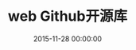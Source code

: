 ---
title: web Github开源库
categories:
  - web
tags:
  - web
  - github
  - 开源
date: 2015-11-28 00:00:00
layout: post_github
data_github: [
	{
		keywords: [bootstrap],
		projects: [
			{
				user: "twbs",
				repo: "bootstrap",
				wiki: [
					{
						title: "bootstrap中文网",
						link: "http://www.bootcss.com/"
					}
				],
			},
			{
				user: "FezVrasta",
				repo: "bootstrap-material-design",
				description: "bootstrap主题",
				imgs: [
					"https://github.com/FezVrasta/bootstrap-material-design/raw/master/demo/imgs/banner.jpg",
				]
			},
			{
				user: "designmodo",
				repo: "Flat-UI",
				description: "扁平化ui，bootstrap主题",
			},
		]
	},
	{
		keywords: [react],
		projects: [
			{
				user: "facebook",
				repo: "react",
				wiki: [
					{
						title: "颠覆式前端UI开发框架：React",
						link: "http://www.infoq.com/cn/articles/subversion-front-end-ui-development-framework-react/"
					}
				],
			},
		]
	},
	{
		keywords: [样式],
		projects: [
			{
				user: "FortAwesome",
				repo: "Font-Awesome",
				description: "一套绝佳的图标字体库和CSS框架",
			},
		]
	},
	{
		keywords: [懒加载],
		projects: [
			{
				user: "tuupola",
				repo: "jquery_lazyload",
				description: "jQuery插件，依赖jQuery，只针对&lt;img&gt;的懒加载，有throttle功能",
			},
			{
				user: "callmecavs",
				repo: "layzr.js",
				description: "没有throttle功能！支持&lt;img&gt;",
			},
			{
				user: "aFarkas",
				repo: "lazysizes",
				description: "支持 img 和 iframe",
			},
		]
	},
	{
		keywords: [布局],
		projects: [
			{
				user: "desandro",
				repo: "masonry",
				description: "瀑布流等布局",
			},
		]
	},
	{
		keywords: [其他],
		projects: [
			{
				user: "mdo",
				repo: "github-buttons",
				description: "github按钮，可显示关注数量",
			},
			{
				user: "bower",
				repo: "bower",
				description: "包,代码管理工具",
				imgs: [
					"https://camo.githubusercontent.com/8a2024183152023c85dc7124365c1afb721450a4/687474703a2f2f626f7765722e696f2f696d672f626f7765722d6c6f676f2e706e67",
				]
			},
			{
				user: "i5ting",
				repo: "i5ting_ztree_toc",
				description: "markdown toc,markdown自动生成导航条",
				imgs: [
					"https://github.com/i5ting/i5ting_ztree_toc/raw/master/demo/3.png",
				]
			},
		]
	},
]
---
